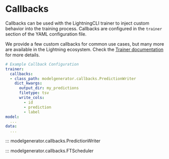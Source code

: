 # Callbacks

Callbacks can be used with the LightningCLI trainer to inject custom behavior into the training process.
Callbacks are configured in the `trainer` section of the YAML configuration file. 

We provide a few custom callbacks for common use cases, but many more are available in the Lightning ecosystem.
Check the [Trainer documentation](../trainer) for more details.

```yaml
# Example Callback Configuration
trainer:
  callbacks:
  - class_path: modelgenerator.callbacks.PredictionWriter
    dict_kwargs:
      output_dir: my_predictions
      filetype: tsv
      write_cols:
        - id
        - prediction
        - label
model:
  ...
data:
  ...
```

::: modelgenerator.callbacks.PredictionWriter

::: modelgenerator.callbacks.FTScheduler